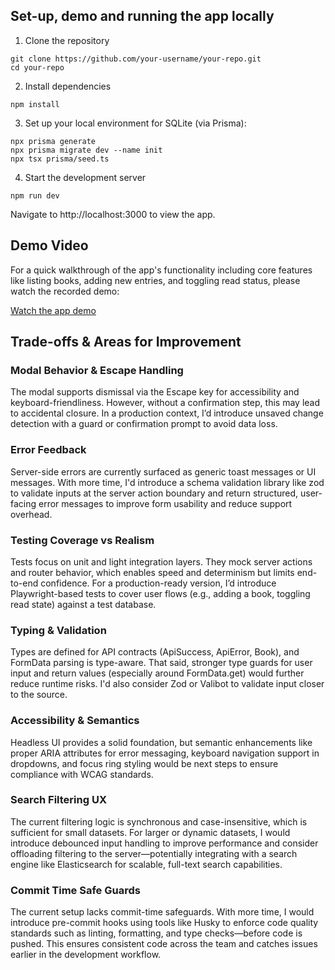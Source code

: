 ## Set-up, demo and running the app locally

1. Clone the repository

```
git clone https://github.com/your-username/your-repo.git
cd your-repo
```

2. Install dependencies

```
npm install
```

3. Set up your local environment for SQLite (via Prisma):

```
npx prisma generate
npx prisma migrate dev --name init
npx tsx prisma/seed.ts
```

4. Start the development server

```
npm run dev
```

Navigate to http://localhost:3000 to view the app.

## Demo Video

For a quick walkthrough of the app's functionality including core features like listing books, adding new entries, and toggling read status, please watch the recorded demo:

[Watch the app demo](https://www.loom.com/share/b835ed6940584d7da4b558b0dcfbae55)

## Trade-offs & Areas for Improvement

### Modal Behavior & Escape Handling

The modal supports dismissal via the Escape key for accessibility and keyboard-friendliness. However, without a confirmation step, this may lead to accidental closure.
In a production context, I’d introduce unsaved change detection with a guard or confirmation prompt to avoid data loss.

### Error Feedback

Server-side errors are currently surfaced as generic toast messages or UI messages. With more time, I'd introduce a schema validation library like zod to validate inputs at the server action boundary and return structured, user-facing error messages to improve form usability and reduce support overhead.

### Testing Coverage vs Realism

Tests focus on unit and light integration layers. They mock server actions and router behavior, which enables speed and determinism but limits end-to-end confidence. For a production-ready version, I’d introduce Playwright-based tests to cover user flows (e.g., adding a book, toggling read state) against a test database.

### Typing & Validation

Types are defined for API contracts (ApiSuccess, ApiError, Book), and FormData parsing is type-aware. That said, stronger type guards for user input and return values (especially around FormData.get) would further reduce runtime risks. I'd also consider Zod or Valibot to validate input closer to the source.

### Accessibility & Semantics

Headless UI provides a solid foundation, but semantic enhancements like proper ARIA attributes for error messaging, keyboard navigation support in dropdowns, and focus ring styling would be next steps to ensure compliance with WCAG standards.

### Search Filtering UX

The current filtering logic is synchronous and case-insensitive, which is sufficient for small datasets. For larger or dynamic datasets, I would introduce debounced input handling to improve performance and consider offloading filtering to the server—potentially integrating with a search engine like Elasticsearch for scalable, full-text search capabilities.

### Commit Time Safe Guards

The current setup lacks commit-time safeguards. With more time, I would introduce pre-commit hooks using tools like Husky to enforce code quality standards such as linting, formatting, and type checks—before code is pushed. This ensures consistent code across the team and catches issues earlier in the development workflow.
